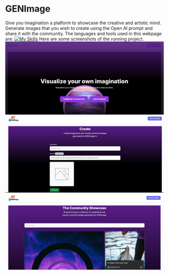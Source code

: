 # GENImage
Give you imagination a platform to showcase the creative and artistic mind. Generate images that you wish to create using the Open AI prompt and share it with the community.
The languages and tools used in this webpage are:
[![My Skills](https://skillicons.dev/icons?i=js,html,css,react,vite,express,git,mongodb,ai,nodejs)](https://skillicons.dev)
Here are some screenshots of the running project.
![Project Screenshot](client/vite-project/src/assets/readme1.jpg)
![Project Screenshot](client/vite-project/src/assets/readme2.jpg)
![Project Screenshot](client/vite-project/src/assets/readme3.jpg)
